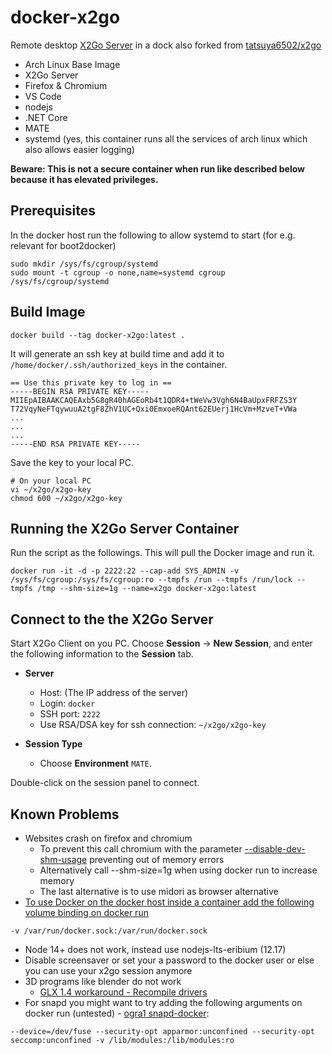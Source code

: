 # docker-x2go

Remote desktop [X2Go Server](http://wiki.x2go.org/doku.php) in a dock also forked from [tatsuya6502/x2go](https://github.com/tatsuya6502/docker-x2go)

- Arch Linux Base Image
- X2Go Server
- Firefox & Chromium
- VS Code
- nodejs
- .NET Core
- MATE
- systemd (yes, this container runs all the services of arch linux which also allows easier logging)

**Beware: This is not a secure container when run like described below because it has elevated privileges.**

## Prerequisites

In the docker host run the following to allow systemd to start (for e.g. relevant for boot2docker)
```
sudo mkdir /sys/fs/cgroup/systemd
sudo mount -t cgroup -o none,name=systemd cgroup /sys/fs/cgroup/systemd
```

## Build Image
```
docker build --tag docker-x2go:latest .
```

It will generate an ssh key at build time and add it to
`/home/docker/.ssh/authorized_keys` in the container.

```
== Use this private key to log in ==
-----BEGIN RSA PRIVATE KEY-----
MIIEpAIBAAKCAQEAxb5G8gR40hAGEoRb4t1QDR4+tWeVw3Vgh6N4BaUpxFRFZS3Y
T72VqyNeFTqywuuA2tgF8ZhV1UC+Qxi0EmxoeRQAnt62EUerj1HcVm+MzveT+VWa
...
...
...
-----END RSA PRIVATE KEY-----
```

Save the key to your local PC.

```
# On your local PC
vi ~/x2go/x2go-key
chmod 600 ~/x2go/x2go-key
```

## Running the X2Go Server Container

Run the script as the followings. This will pull the Docker image and run it.

```
docker run -it -d -p 2222:22 --cap-add SYS_ADMIN -v /sys/fs/cgroup:/sys/fs/cgroup:ro --tmpfs /run --tmpfs /run/lock --tmpfs /tmp --shm-size=1g --name=x2go docker-x2go:latest
```

## Connect to the the X2Go Server

Start X2Go Client on you PC. Choose **Session** -> **New Session**,
and enter the following information to the **Session** tab.

- **Server**
  * Host: (The IP address of the server)
  * Login: `docker`
  * SSH port: `2222`
  * Use RSA/DSA key for ssh connection: `~/x2go/x2go-key`

- **Session Type**
  * Choose **Environment** `MATE`.

Double-click on the session panel to connect.

## Known Problems
* Websites crash on firefox and chromium
    * To prevent this call chromium with the parameter [--disable-dev-shm-usage](https://stackoverflow.com/questions/56218242/headless-chromium-on-docker-fails) preventing out of memory errors
    * Alternatively call --shm-size=1g when using docker run to increase memory
    * The last alternative is to use midori as browser alternative
* [To use Docker on the docker host inside a container add the following volume binding on docker run](http://jpetazzo.github.io/2015/09/03/do-not-use-docker-in-docker-for-ci/)
```
-v /var/run/docker.sock:/var/run/docker.sock
```
* Node 14+ does not work, instead use nodejs-lts-eribium (12.17)
* Disable screensaver or set your a password to the docker user or else you can use your x2go session anymore
* 3D programs like blender do not work
    * [GLX 1.4 workaround - Recompile drivers](https://wiki.x2go.org/doku.php/wiki:development:glx-xlib-workaround)
* For snapd you might want to try adding the following arguments on docker run (untested) - [ogra1 snapd-docker](https://github.com/ogra1/snapd-docker/blob/master/build.sh):
```
--device=/dev/fuse --security-opt apparmor:unconfined --security-opt seccomp:unconfined -v /lib/modules:/lib/modules:ro
```
